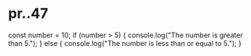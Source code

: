 # pr..47
const number = 10;
if (number > 5) {
  console.log("The number is greater than 5.");
} else {
  console.log("The number is less than or equal to 5.");
}
